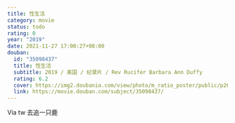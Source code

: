 ```yaml
---
title: 性生活
category: movie
status: todo
rating: 0
year: "2019"
date: 2021-11-27 17:00:27+08:00
douban:
  id: "35098437"
  title: 性生活
  subtitle: 2019 / 美国 / 纪录片 / Rev Rucifer Barbara Ann Duffy
  rating: 6.2
  cover: https://img2.doubanio.com/view/photo/m_ratio_poster/public/p2608731531.jpg
  link: https://movie.douban.com/subject/35098437/
---
```


Via tw 去追一只鹿
